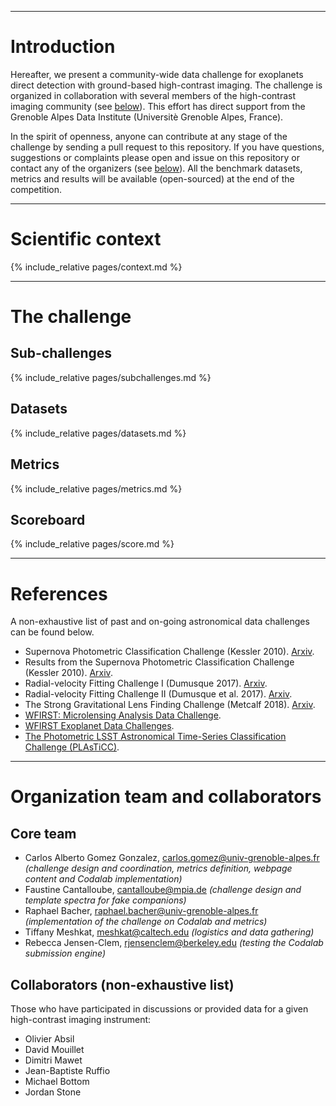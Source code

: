 
---
# Introduction

Hereafter, we present a community-wide data challenge for exoplanets direct detection with ground-based high-contrast imaging. The challenge is organized in collaboration with several members of the high-contrast imaging community (see [below](#team)). This effort has direct support from the Grenoble Alpes Data Institute (Universitè Grenoble Alpes, France).

In the spirit of openness, anyone can contribute at any stage of the challenge by sending a pull request to this repository. If you have questions, suggestions or complaints please open and issue on this repository or contact any of the organizers (see [below](#team)). All the benchmark datasets, metrics and results will be available (open-sourced) at the end of the competition.

---
# Scientific context
{% include_relative pages/context.md %}

---
# The challenge

## Sub-challenges
{% include_relative pages/subchallenges.md %}

## Datasets
{% include_relative pages/datasets.md %}

## Metrics 
{% include_relative pages/metrics.md %}

## Scoreboard 
{% include_relative pages/score.md %}

---
# References
A non-exhaustive list of past and on-going astronomical data challenges can be found below.

* Supernova Photometric Classification Challenge (Kessler 2010). [Arxiv](https://arxiv.org/abs/1001.5210).
* Results from the Supernova Photometric Classification Challenge (Kessler 2010). [Arxiv](https://arxiv.org/abs/1008.1024).
* Radial-velocity Fitting Challenge I (Dumusque 2017). [Arxiv](https://arxiv.org/abs/1607.06487).
* Radial-velocity Fitting Challenge II (Dumusque et al. 2017). [Arxiv](https://arxiv.org/abs/1609.03674).
* The Strong Gravitational Lens Finding Challenge (Metcalf 2018). [Arxiv](https://arxiv.org/abs/1802.03609).
* [WFIRST: Microlensing Analysis Data Challenge](http://microlensing-source.org/).
* [WFIRST Exoplanet Data Challenges](https://wfirst.ipac.caltech.edu/sims/CGI_Data_Challenges.html).
* [The Photometric LSST Astronomical Time-Series Classification Challenge (PLAsTiCC)](https://plasticcblog.wordpress.com/).

---
# <a name="team"></a>Organization team and collaborators

## Core team

* Carlos Alberto Gomez Gonzalez, <carlos.gomez@univ-grenoble-alpes.fr> *(challenge design and coordination, metrics definition, webpage content and Codalab implementation)*
* Faustine Cantalloube, <cantalloube@mpia.de>  *(challenge design and template spectra for fake companions)*
* Raphael Bacher, <raphael.bacher@univ-grenoble-alpes.fr> *(implementation of the challenge on Codalab and metrics)*
* Tiffany Meshkat, <meshkat@caltech.edu> *(logistics and data gathering)*
* Rebecca Jensen-Clem, <rjensenclem@berkeley.edu> *(testing the Codalab submission engine)*

## Collaborators (non-exhaustive list)

Those who have participated in discussions or provided data for a given high-contrast imaging instrument:
* Olivier Absil
* David Mouillet
* Dimitri Mawet
* Jean-Baptiste Ruffio
* Michael Bottom
* Jordan Stone


